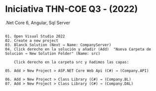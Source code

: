# Iniciativa THN-COE Q3 - (2022)
.Net Core 6, Angular, Sql Server

## 

```
01. Open Visual Studio 2022
02. Create a new project
03. Blanck Solution (Next → Name: CompanyServer)
04. Click derecho en la solución y añadir (Add)  "Nueva Carpeta de Solución → New Solution Folder" (Name: src)

    Click derecho en la carpeta src y ñadimos las capas:

05. Add > New Project > ASP.NET Core Web Api (C#) → (Company.API)

06. Add > New Project > Class Library (C#) → (Company.BL)
07. Add > New Project > Class Library (C#) → (Company.DAL)



```

##

```

```

##

```

```
##

```

```
##

```

```
##

```

```
